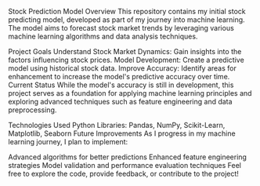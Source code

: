 Stock Prediction Model
Overview
This repository contains my initial stock predicting model, developed as part of my journey into machine learning. The model aims to forecast stock market trends by leveraging various machine learning algorithms and data analysis techniques.

Project Goals
Understand Stock Market Dynamics: Gain insights into the factors influencing stock prices.
Model Development: Create a predictive model using historical stock data.
Improve Accuracy: Identify areas for enhancement to increase the model's predictive accuracy over time.
Current Status
While the model's accuracy is still in development, this project serves as a foundation for applying machine learning principles and exploring advanced techniques such as feature engineering and data preprocessing.

Technologies Used
Python
Libraries: Pandas, NumPy, Scikit-Learn, Matplotlib, Seaborn
Future Improvements
As I progress in my machine learning journey, I plan to implement:

Advanced algorithms for better predictions
Enhanced feature engineering strategies
Model validation and performance evaluation techniques
Feel free to explore the code, provide feedback, or contribute to the project!
